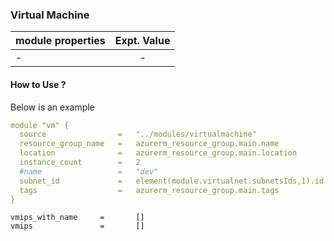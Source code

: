 ### Virtual Machine

| module properties   |      Expt. Value                 |
|---------------------|:-------------:|
| -                   |  -            |


#### How to Use ?

Below is an example

```yml
module "vm" {
  source                =   "../modules/virtualmachine"
  resource_group_name   =   azurerm_resource_group.main.name
  location              =   azurerm_resource_group.main.location
  instance_count        =   2
  #name                 =   "dev"
  subnet_id             =   element(module.virtualnet.subnetsIds,1).id
  tags                  =   azurerm_resource_group.main.tags
}
```

```
vmips_with_name     =       []
vmips               =       []
```